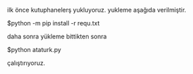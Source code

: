 ilk önce kutuphanelerş yukluyoruz. yukleme aşağıda verilmiştir.

$python -m pip install -r requ.txt

daha sonra yükleme bittikten sonra 

$python ataturk.py

çalıştırıyoruz.